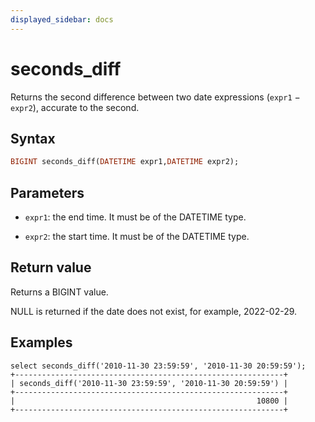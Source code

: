 ```yaml
---
displayed_sidebar: docs
---
```


# seconds_diff

Returns the second difference between two date expressions (`expr1` − `expr2`), accurate to the second.

## Syntax

```Haskell
BIGINT seconds_diff(DATETIME expr1,DATETIME expr2);
```

## Parameters

- `expr1`: the end time. It must be of the DATETIME type.

- `expr2`: the start time. It must be of the DATETIME type.

## Return value

Returns a BIGINT value.

NULL is returned if the date does not exist, for example, 2022-02-29.

## Examples

```Plain
select seconds_diff('2010-11-30 23:59:59', '2010-11-30 20:59:59');
+------------------------------------------------------------+
| seconds_diff('2010-11-30 23:59:59', '2010-11-30 20:59:59') |
+------------------------------------------------------------+
|                                                      10800 |
+------------------------------------------------------------+
```
